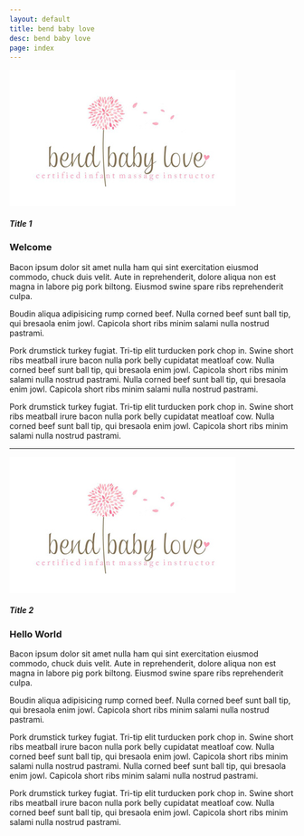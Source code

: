 ```yaml
---
layout: default
title: bend baby love 
desc: bend baby love 
page: index
---
```

![Bend Baby Love](/images/bbl-400x240.jpg)
##### Title 1

### Welcome

Bacon ipsum dolor sit amet nulla ham qui sint exercitation eiusmod commodo, chuck duis velit. Aute in reprehenderit, dolore aliqua non est magna in labore pig pork biltong. Eiusmod swine spare ribs reprehenderit culpa.

Boudin aliqua adipisicing rump corned beef. Nulla corned beef sunt ball tip, qui bresaola enim jowl. Capicola short ribs minim salami nulla nostrud pastrami.

Pork drumstick turkey fugiat. Tri-tip elit turducken pork chop in. Swine short ribs meatball irure bacon nulla pork belly cupidatat meatloaf cow. Nulla corned beef sunt ball tip, qui bresaola enim jowl. Capicola short ribs minim salami nulla nostrud pastrami. Nulla corned beef sunt ball tip, qui bresaola enim jowl. Capicola short ribs minim salami nulla nostrud pastrami.

Pork drumstick turkey fugiat. Tri-tip elit turducken pork chop in. Swine short ribs meatball irure bacon nulla pork belly cupidatat meatloaf cow. Nulla corned beef sunt ball tip, qui bresaola enim jowl. Capicola short ribs minim salami nulla nostrud pastrami.

- - - - - -

![Bend Baby Love](/images/bbl-400x240.jpg)
##### Title 2

### Hello World

Bacon ipsum dolor sit amet nulla ham qui sint exercitation eiusmod commodo, chuck duis velit. Aute in reprehenderit, dolore aliqua non est magna in labore pig pork biltong. Eiusmod swine spare ribs reprehenderit culpa.

Boudin aliqua adipisicing rump corned beef. Nulla corned beef sunt ball tip, qui bresaola enim jowl. Capicola short ribs minim salami nulla nostrud pastrami.

Pork drumstick turkey fugiat. Tri-tip elit turducken pork chop in. Swine short ribs meatball irure bacon nulla pork belly cupidatat meatloaf cow. Nulla corned beef sunt ball tip, qui bresaola enim jowl. Capicola short ribs minim salami nulla nostrud pastrami. Nulla corned beef sunt ball tip, qui bresaola enim jowl. Capicola short ribs minim salami nulla nostrud pastrami.

Pork drumstick turkey fugiat. Tri-tip elit turducken pork chop in. Swine short ribs meatball irure bacon nulla pork belly cupidatat meatloaf cow. Nulla corned beef sunt ball tip, qui bresaola enim jowl. Capicola short ribs minim salami nulla nostrud pastrami.
